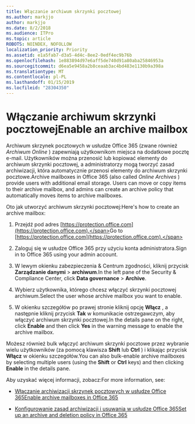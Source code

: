 ```yaml
---
title: Włączanie archiwum skrzynki pocztowej
ms.author: markjjo
author: markjjo
ms.date: 8/2/2018
ms.audience: ITPro
ms.topic: article
ROBOTS: NOINDEX, NOFOLLOW
localization_priority: Priority
ms.assetid: e1a5fab7-d3a5-4d4c-8ee2-0edf4ec9b76b
ms.openlocfilehash: 1e883894d97e6aff5de740d91a80aba25846953a
ms.sourcegitcommit: d6ea5e9458a2b8ceaab3ac4bd483e1130b9a398a
ms.translationtype: MT
ms.contentlocale: pl-PL
ms.lasthandoff: 01/15/2019
ms.locfileid: "28304350"
---
```

# <a name="enable-an-archive-mailbox"></a><span data-ttu-id="ca88f-102">Włączanie archiwum skrzynki pocztowej</span><span class="sxs-lookup"><span data-stu-id="ca88f-102">Enable an archive mailbox</span></span>

<span data-ttu-id="ca88f-p101">Archiwum skrzynek pocztowych w usłudze Office 365 (zwane również *Archiwum Online* ) zapewniają użytkownikom miejsca na dodatkowe pocztę e-mail. Użytkowników można przenosić lub kopiować elementy do archiwum skrzynki pocztowej, a administratorzy mogą tworzyć zasad archiwizacji, która automatycznie przenosi elementy do archiwum skrzynki pocztowe.</span><span class="sxs-lookup"><span data-stu-id="ca88f-p101">Archive mailboxes in Office 365 (also called  *Online Archives*  ) provide users with additional email storage. Users can move or copy items to their archive mailbox, and admins can create an archive policy that automatically moves items to archive mailboxes.</span></span> 
  
<span data-ttu-id="ca88f-105">Oto jak utworzyć archiwum skrzynki pocztowej:</span><span class="sxs-lookup"><span data-stu-id="ca88f-105">Here's how to create an archive mailbox:</span></span>
  
1. <span data-ttu-id="ca88f-106">Przejdź pod adres [https://protection.office.com](https://protection.office.com).</span><span class="sxs-lookup"><span data-stu-id="ca88f-106">Go to [https://protection.office.com](https://protection.office.com).</span></span>
    
2. <span data-ttu-id="ca88f-107">Zaloguj się w usłudze Office 365 przy użyciu konta administratora.</span><span class="sxs-lookup"><span data-stu-id="ca88f-107">Sign in to Office 365 using your admin account.</span></span>
    
3. <span data-ttu-id="ca88f-108">W lewym okienku zabezpieczenia &amp; Centrum zgodności, kliknij przycisk **Zarządzanie danymi** \> **archiwum**.</span><span class="sxs-lookup"><span data-stu-id="ca88f-108">In the left pane of the Security &amp; Compliance Center, click **Data governance** \> **Archive**.</span></span>
    
4. <span data-ttu-id="ca88f-109">Wybierz użytkownika, którego chcesz włączyć skrzynki pocztowej archiwum.</span><span class="sxs-lookup"><span data-stu-id="ca88f-109">Select the user whose archive mailbox you want to enable.</span></span>
    
5. <span data-ttu-id="ca88f-110">W okienku szczegółów po prawej stronie kliknij opcję **Włącz** , a następnie kliknij przycisk **Tak** w komunikacie ostrzegawczym, aby włączyć archiwum skrzynki pocztowej.</span><span class="sxs-lookup"><span data-stu-id="ca88f-110">In the details pane on the right, click **Enable** and then click **Yes** in the warning message to enable the archive mailbox.</span></span> 
    
<span data-ttu-id="ca88f-111">Możesz również bulk włączyć archiwum skrzynki pocztowe przez wybranie wielu użytkowników (za pomocą klawisza **Shift** lub **Ctrl** ) i klikając przycisk **Włącz** w okienku szczegółów.</span><span class="sxs-lookup"><span data-stu-id="ca88f-111">You can also bulk-enable archive mailboxes by selecting multiple users (using the **Shift** or **Ctrl** keys) and then clicking **Enable** in the details pane.</span></span> 
  
<span data-ttu-id="ca88f-112">Aby uzyskać więcej informacji, zobacz:</span><span class="sxs-lookup"><span data-stu-id="ca88f-112">For more information, see:</span></span>
  
- [<span data-ttu-id="ca88f-113">Włączanie archiwizacji skrzynek pocztowych w usłudze Office 365</span><span class="sxs-lookup"><span data-stu-id="ca88f-113">Enable archive mailboxes in Office 365</span></span>](https://support.office.com/article/enable-archive-mailboxes-in-the-office-365-security-compliance-center-268a109e-7843-405b-bb3d-b9393b2342ce)
    
- [<span data-ttu-id="ca88f-114">Konfigurowanie zasad archiwizacji i usuwania w usłudze Office 365</span><span class="sxs-lookup"><span data-stu-id="ca88f-114">Set up an archive and deletion policy in Office 365</span></span>](https://support.office.com/article/Set-up-an-archive-and-deletion-policy-for-mailboxes-in-your-Office-365-organization-ec3587e4-7b4a-40fb-8fb8-8aa05aeae2ce)
    

